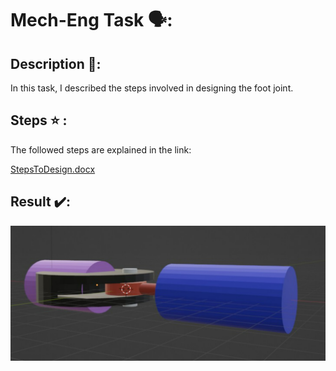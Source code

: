 # Mech-Eng Task 🗣:

## Description 📝:
In this task, I described the steps involved in designing the foot joint. <br />

## Steps :star: :
The followed steps are explained in the link: <br />

[StepsToDesign.docx](https://github.com/alhanoofalsagir/Tire-suspention-System/files/9229589/StepsToDesign.docx)

## Result ✔️:
<img src="JointResult.png" width=550>
